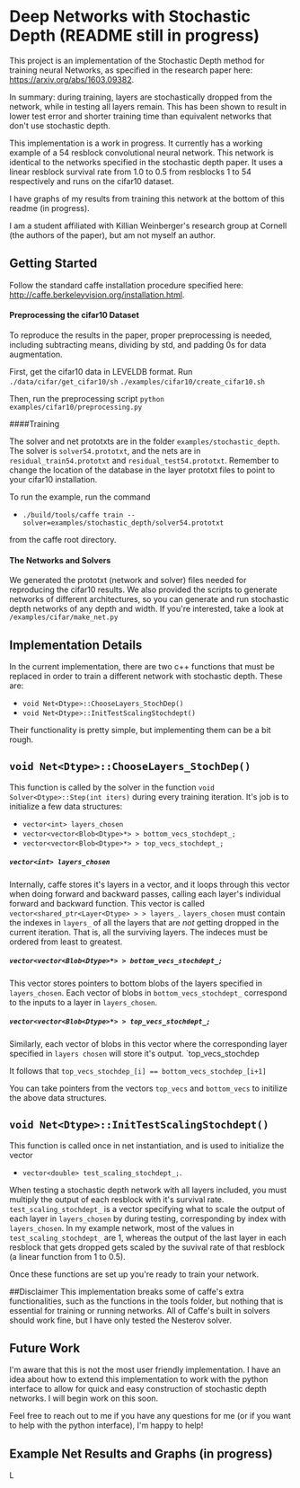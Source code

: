 # Deep Networks with Stochastic Depth (README still in progress)

This project is an implementation of the Stochastic Depth method for training neural Networks, as specified in the research paper
here: https://arxiv.org/abs/1603.09382.  

In summary: during training, layers are stochastically dropped from the network, while in testing all layers remain. This has been shown to result in lower test error and shorter training time than equivalent networks that don't use stochastic depth. 

This implementation is a work in progress. It currently has a working example of a 54 resblock convolutional neural network. This network is identical to the networks specified in the stochastic depth paper. It uses a linear resblock survival rate from 1.0 to 0.5 from resblocks 1 to 54 respectively and runs on the cifar10 dataset.

I have graphs of my results from training this network at the bottom of this readme (in progress).

I am a student affiliated with Killian Weinberger's research group at Cornell (the authors of the paper), but am not myself an author.


## Getting Started

Follow the standard caffe installation procedure specified here: http://caffe.berkeleyvision.org/installation.html. 

#### Preprocessing the cifar10 Dataset

To reproduce the results in the paper, proper preprocessing is needed, including subtracting means, dividing by std, and padding 0s for data augmentation. 

First, get the cifar10 data in LEVELDB format. Run
`./data/cifar/get_cifar10/sh`
`./examples/cifar10/create_cifar10.sh`

Then, run the preprocessing script
`python examples/cifar10/preprocessing.py`

####Training

The solver and net prototxts are in the folder `examples/stochastic_depth`. The solver is `solver54.prototxt`, and the nets are in `residual_train54.prototxt` and `residual_test54.prototxt`. Remember to change the location of the database in the layer prototxt files to point to your cifar10 installation.

To run the example, run the command 
- `./build/tools/caffe train --solver=examples/stochastic_depth/solver54.prototxt` 

from the caffe root directory. 

#### The Networks and Solvers
We generated the prototxt (network and solver) files needed for reproducing the cifar10 results. We also provided the scripts to generate networks of different architectures, so you can generate and run stochastic depth networks of any depth and width. If you're interested, take a look at 
`/examples/cifar/make_net.py`


## Implementation Details

In the current implementation, there are two c++ functions that must be replaced in order to train a different network with stochastic depth. These are:
- `void Net<Dtype>::ChooseLayers_StochDep()`
- `void Net<Dtype>::InitTestScalingStochdept()`

Their functionality is pretty simple, but implementing them can be a bit rough.

## `void Net<Dtype>::ChooseLayers_StochDep()`

This function is called by the solver in the function `void Solver<Dtype>::Step(int iters)` during every training iteration. It's job is to initialize a few data structures: 

- `vector<int> layers_chosen`  
- `vector<vector<Blob<Dtype>*> > bottom_vecs_stochdept_;`
- `vector<vector<Blob<Dtype>*> > top_vecs_stochdept_;`

##### `vector<int> layers_chosen` 
Internally, caffe stores it's layers in a vector, and it loops through this vector when doing forward and backward passes, calling each layer's individual forward and backward function. This vector is called ` vector<shared_ptr<Layer<Dtype> > > layers_`. `layers_chosen` must contain the indexes in `layers_` of all the layers that are *not* getting dropped in the current iteration. That is, all the surviving layers. The indeces must be ordered from least to greatest.

##### `vector<vector<Blob<Dtype>*> > bottom_vecs_stochdept_;`
This vector stores pointers to bottom blobs of the layers specified in  `layers_chosen`. Each vector of blobs in `bottom_vecs_stochdept_` correspond to the inputs to a layer in `layers_chosen`. 

##### `vector<vector<Blob<Dtype>*> > top_vecs_stochdept_;`
Similarly, each vector of blobs in this vector where the corresponding layer specified in `layers chosen` will store it's output. `top_vecs_stochdep

It follows that  `top_vecs_stochdep_[i] == bottom_vecs_stochdep_[i+1]`

You can take pointers from the vectors `top_vecs` and `bottom_vecs` to initilize the above data structures.



## `void Net<Dtype>::InitTestScalingStochdept()`
This function is called once in net instantiation, and is used to initialize the vector 
- `vector<double> test_scaling_stochdept_;`. 

When testing a stochastic depth network with all layers included, you must multiply the output of each resblock with it's survival rate. `test_scaling_stochdept_` is a vector specifying what to scale the output of each layer in `layers_chosen` by during testing, corresponding by index with `layers_chosen`. In my example network, most of the values in `test_scaling_stochdept_` are 1, whereas the output of the last layer in each resblock that gets dropped gets scaled by the suvival rate of that resblock (a linear function from 1 to 0.5).

Once these functions are set up you're ready to train your network.

##Disclaimer
This implementation breaks some of caffe's extra functionalities, such as the functions in the tools folder, but nothing that is essential for training or running networks. All of Caffe's built in solvers should work fine, but I have only tested the Nesterov solver.

## Future Work
I'm aware that this is not the most user friendly implementation. I have an idea about how to extend this implementation to work with the python interface to allow for quick and easy construction of stochastic depth networks. I will begin work on this soon. 

Feel free to reach out to me if you have any questions for me (or if you want to help with the python interface), I'm happy to help! 


## Example Net Results and Graphs (in progress)
L
